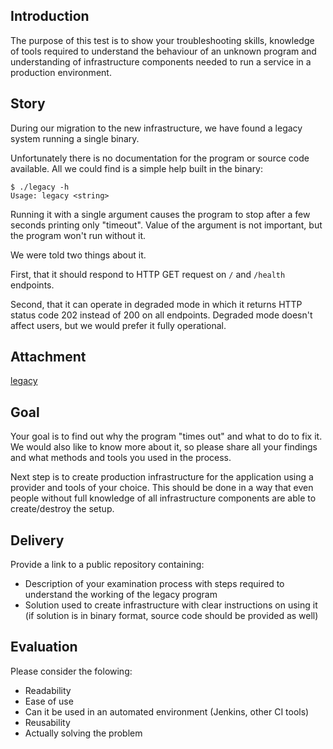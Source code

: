 ## Introduction

The purpose of this test is to show your troubleshooting skills, knowledge of tools required to understand the behaviour of an unknown program and understanding of infrastructure components needed to run a service in a production environment.

## Story

During our migration to the new infrastructure, we have found a legacy system running a single binary.

Unfortunately there is no documentation for the program or source code available. All we could find is a simple help built in the binary:

```
$ ./legacy -h
Usage: legacy <string>
```

Running it with a single argument causes the program to stop after a few seconds printing only "timeout". Value of the argument is not important, but the program won't run without it.

We were told two things about it.

First, that it should respond to HTTP GET request on `/` and `/health` endpoints.

Second, that it can operate in degraded mode in which it returns HTTP status code 202 instead of 200 on all endpoints. Degraded mode doesn't affect users, but we would prefer it fully operational.

## Attachment

[legacy](https://s3.amazonaws.com/cdn.tray.io/static/hr/hiring/tests/legacy)

## Goal

Your goal is to find out why the program "times out" and what to do to fix it. We would also like to know more about it, so please share all your findings and what methods and tools you used in the process.

Next step is to create production infrastructure for the application using a provider and tools of your choice. This should be done in a way that even people without full knowledge of all infrastructure components are able to create/destroy the setup.

## Delivery

Provide a link to a public repository containing:

- Description of your examination process with steps required to understand the working of the legacy program
- Solution used to create infrastructure with clear instructions on using it (if solution is in binary format, source code should be provided as well)

## Evaluation

Please consider the folowing:

- Readability
- Ease of use
- Can it be used in an automated environment (Jenkins, other CI tools)
- Reusability
- Actually solving the problem
